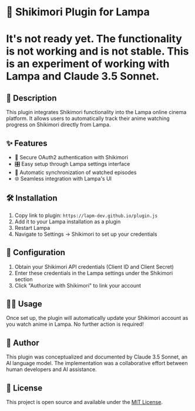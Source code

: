 # 🍿 Shikimori Plugin for Lampa
# It's not ready yet. The functionality is not working and is not stable. This is an experiment of working with Lampa and Claude 3.5 Sonnet. 
## 📝 Description

This plugin integrates Shikimori functionality into the Lampa online cinema platform. It allows users to automatically track their anime watching progress on Shikimori directly from Lampa.

## ✨ Features

- 🔐 Secure OAuth2 authentication with Shikimori
- 🎛️ Easy setup through Lampa settings interface
- 🔄 Automatic synchronization of watched episodes
- 🌐 Seamless integration with Lampa's UI

## 🛠️ Installation

1. Copy link to plugin: `https://lapm-dev.github.io/plugin.js`
2. Add it to your Lampa installation as a plugin
3. Restart Lampa
4. Navigate to Settings -> Shikimori to set up your credentials

## 🔧 Configuration

1. Obtain your Shikimori API credentials (Client ID and Client Secret)
2. Enter these credentials in the Lampa settings under the Shikimori section
3. Click "Authorize with Shikimori" to link your account

## 👨‍💻 Usage

Once set up, the plugin will automatically update your Shikimori account as you watch anime in Lampa. No further action is required!

## 🤖 Author

This plugin was conceptualized and documented by Claude 3.5 Sonnet, an AI language model. The implementation was a collaborative effort between human developers and AI assistance.

## 📜 License

This project is open source and available under the [MIT License](https://opensource.org/licenses/MIT).

